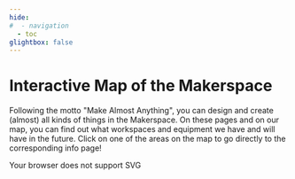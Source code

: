 ```yaml
---
hide:
#  - navigation
  - toc
glightbox: false
---
```


<style>
    .md-typeset h1 {
        text-align: center;
    }

    .imap-wrapper {
        width: 100%;
        height: auto;
        margin: 0;
        padding: 0;
        overflow-x: auto;
    }

    .imap {
        width: 100%;
        height: 100%;
        display: inline-block;
    }
</style>

# Interactive Map of the Makerspace

Following the motto "Make Almost Anything", you can design and create (almost) all kinds of things in the Makerspace. On these pages and on our map, you can find out what workspaces and equipment we have and will have in the future. Click on one of the areas on the map to go directly to the corresponding info page!

<div class="imap-wrapper">
    <object id="interactive-svg" type="image/svg+xml" data="../../medien/imap_ttp_en.svg" class="imap">Your browser does not support SVG</object>
</div>

The RUB Makerspace is located on the [Mark 51°7 campus](https://www.mark51-7.de/) uwhich is currently being developed around us under the motto "Knowledge Creates Economy". We are situated in the former [Opel Administration Building](https://de.wikipedia.org/wiki/Adam_Opel_AG_Werk_Bochum_I).

We have about 2000 square meters of space on two floors and have plenty of room for innovative ideas in teaching, prototyping for start-ups, creative development projects in studies and research or for exchange.   

You can get an impression of us in our video [Welcome to the Makerspace](https://www.youtube.com/embed/O4iOvnHY8l8).

<script src="../../javascripts/imap.js"></script>